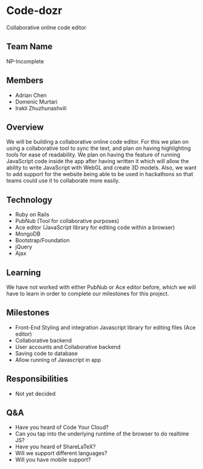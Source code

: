 # Code-dozr
Collaborative online code editor

## Team Name
NP-Incomplete

## Members
* Adrian Chen
* Domenic Murtari
* Irakli Zhuzhunashvili

## Overview

We will be building a collaborative online code editor. For this we plan on using a collaborative tool to sync the text, and plan on having highlighting tools for ease of readability. We plan on having the feature of running JavaScript code inside the app after having written it which will allow the ability to write JavaScript with WebGL and create 3D models. Also, we want to add support for the website being able to be used in hackathons so that teams could use it to collaborate more easily.

## Technology

* Ruby on Rails
* PubNub (Tool for collaborative purposes)
* Ace editor (JavaScript library for editing code within a browser)
* MongoDB
* Bootstrap/Foundation
* jQuery
* Ajax

## Learning

We have not worked with either PubNub or Ace editor before, which we will have to learn in order to complete our milestones for this project.

## Milestones
* Front-End Styling and integration Javascript library for editing files (Ace editor)
* Collaborative backend
* User accounts and Collaborative backend
* Saving code to database
* Allow running of Javascript in app

## Responsibilities

* Not yet decided

## Q&A
* Have you heard of Code Your Cloud?
* Can you tap into the underlying runtime of the browser to do realtime JS?
* Have you heard of ShareLaTeX?
* Will we support different languages?
* Will you have mobile support?
